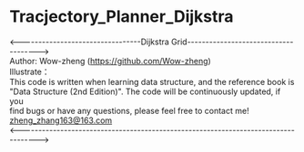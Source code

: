 # Tracjectory_Planner_Dijkstra
<---------------------------------Dijkstra Grid------------------------------------->  
Author: Wow-zheng                                      (https://github.com/Wow-zheng)  
Illustrate：  
    This code is written when learning data structure, and the reference book is  
    "Data Structure (2nd Edition)". The code will be continuously updated, if you  
    find bugs or have any questions, please feel free to contact me!  
    zheng_zhang163@163.com  
<----------------------------------------------------------------------------------->  
